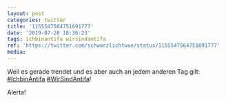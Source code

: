 ```yaml
---
layout: post
categories: twitter
title: '1155547564751691777'
date: '2019-07-28 18:36:23'
tags: ichbinantifa wirsindantifa
ref: 'https://twitter.com/schwarzlichtwue/status/1155547564751691777'
media:
---
```

Weil es gerade trendet und es aber auch an jedem anderen Tag gilt: [#IchbinAntifa](/t/ichbinantifa) [#WirSindAntifa](/t/wirsindantifa)!

Alerta!